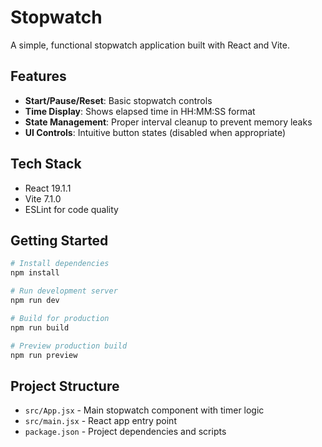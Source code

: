 # Stopwatch

A simple, functional stopwatch application built with React and Vite.

## Features

- **Start/Pause/Reset**: Basic stopwatch controls
- **Time Display**: Shows elapsed time in HH:MM:SS format
- **State Management**: Proper interval cleanup to prevent memory leaks
- **UI Controls**: Intuitive button states (disabled when appropriate)

## Tech Stack

- React 19.1.1
- Vite 7.1.0
- ESLint for code quality

## Getting Started

```bash
# Install dependencies
npm install

# Run development server
npm run dev

# Build for production
npm run build

# Preview production build
npm run preview
```

## Project Structure

- `src/App.jsx` - Main stopwatch component with timer logic
- `src/main.jsx` - React app entry point
- `package.json` - Project dependencies and scripts

